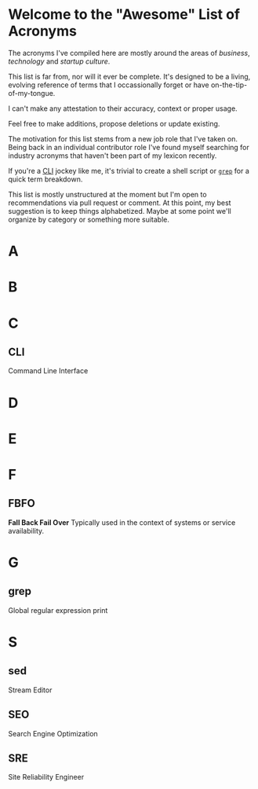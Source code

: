 # Welcome to the "Awesome" List of Acronyms

The acronyms I've compiled here are mostly around the areas of *business*, *technology* and *startup culture*.

This list is far from, nor will it ever be complete.  It's designed to be a living, evolving reference of terms that I occassionally forget or have on-the-tip-of-my-tongue.

I can't make any attestation to their accuracy, context or proper usage.

Feel free to make additions, propose deletions or update existing.

The motivation for this list stems from a new job role that I've taken on.  Being back in an individual contributor role I've found myself searching for industry acronyms that haven't been part of my lexicon recently.

If you're a [CLI](#CLI) jockey like me, it's trivial to create a shell script or [`grep`](#grep) for a quick term breakdown.

This list is mostly unstructured at the moment but I'm open to recommendations via pull request or comment.  At this point, my best suggestion is to keep things alphabetized.  Maybe at some point we'll organize by category or something more suitable.

# A

# B

# C

## CLI
Command Line Interface

# D

# E

# F
## FBFO
**Fall Back Fail Over**
Typically used in the context of systems or service availability.

# G
## grep
Global regular expression print

# S

## sed
Stream Editor

## SEO
Search Engine Optimization

## SRE
Site Reliability Engineer